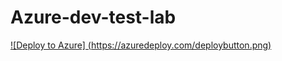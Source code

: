 # Azure-dev-test-lab
[![Deploy to Azure] (https://azuredeploy.com/deploybutton.png)](https://portal.azure.com/#create/Microsoft.Template)

